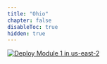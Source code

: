 ```yaml
---
title: "Ohio"
chapter: false
disableToc: true
hidden: true
---
```


<a href="https://console.aws.amazon.com/cloudformation/home?region=us-east-2#/stacks/new?stackName=aws-k8s-network-workshop-setup&templateURL=https://net410-workshop-us-west-2.s3-us-west-2.amazonaws.com/awsk8snetworking-cluster-mgmt-cloud9.yaml" target="_blank">![Deploy Module 1 in us-east-2](/images/deploy-to-aws.png)</a>
